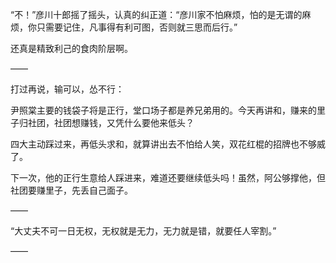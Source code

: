 “不！”彦川十郎摇了摇头，认真的纠正道：“彦川家不怕麻烦，怕的是无谓的麻烦，你只需要记住，凡事得有利可图，否则就三思而后行。”

还真是精致利己的食肉阶层啊。

——

打过再说，输可以，怂不行：

尹照棠主要的钱袋子将是正行，堂口场子都是养兄弟用的。今天再讲和，赚来的里子归社团，社团想赚钱，又凭什么要他来低头？

四大主动踩过来，再低头求和，就算讲出去不怕给人笑，双花红棍的招牌也不够威了。

下一次，他的正行生意给人踩进来，难道还要继续低头吗！虽然，阿公够撑他，但社团要赚里子，先丢自己面子。

——

“大丈夫不可一日无权，无权就是无力，无力就是错，就要任人宰割。”

——

